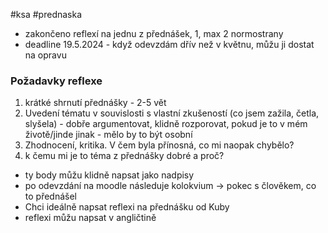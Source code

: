 #ksa #prednaska
- zakončeno reflexí na jednu z přednášek, 1, max 2 normostrany
- deadline 19.5.2024 - když odevzdám dřív než v květnu, můžu ji dostat na opravu
### Požadavky reflexe
1. krátké shrnutí přednášky - 2-5 vět
2. Uvedení tématu v souvislosti s vlastní zkušeností (co jsem zažila, četla, slyšela) - dobře argumentovat, klidně rozporovat, pokud je to v mém životě/jinde jinak - mělo by to být osobní
3. Zhodnocení, kritika. V čem byla přínosná, co mi naopak chybělo?
4. k čemu mi je to téma z přednášky dobré a proč?
- ty body můžu klidně napsat jako nadpisy
- po odevzdání na moodle následuje kolokvium -> pokec s člověkem, co to přednášel
- Chci ideálně napsat reflexi na přednášku od Kuby
- reflexi můžu napsat v angličtině